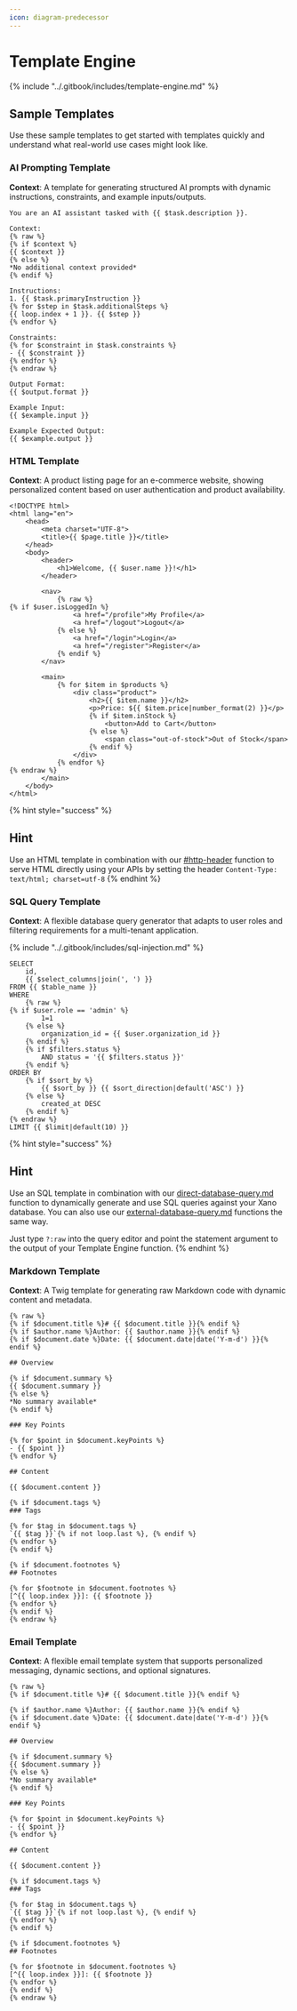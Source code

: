 ```yaml
---
icon: diagram-predecessor
---
```


# Template Engine

{% include "../.gitbook/includes/template-engine.md" %}



## Sample Templates

Use these sample templates to get started with templates quickly and understand what real-world use cases might look like.

### AI Prompting Template

**Context**: A template for generating structured AI prompts with dynamic instructions, constraints, and example inputs/outputs.

```twig
You are an AI assistant tasked with {{ $task.description }}.

Context:
{% raw %}
{% if $context %}
{{ $context }}
{% else %}
*No additional context provided*
{% endif %}

Instructions:
1. {{ $task.primaryInstruction }}
{% for $step in $task.additionalSteps %}
{{ loop.index + 1 }}. {{ $step }}
{% endfor %}

Constraints:
{% for $constraint in $task.constraints %}
- {{ $constraint }}
{% endfor %}
{% endraw %}

Output Format:
{{ $output.format }}

Example Input:
{{ $example.input }}

Example Expected Output:
{{ $example.output }}
```

### HTML Template

**Context**: A product listing page for an e-commerce website, showing personalized content based on user authentication and product availability.

```twig
<!DOCTYPE html>
<html lang="en">
    <head>
        <meta charset="UTF-8">
        <title>{{ $page.title }}</title>
    </head>
    <body>
        <header>
            <h1>Welcome, {{ $user.name }}!</h1>
        </header>
        
        <nav>
            {% raw %}
{% if $user.isLoggedIn %}
                <a href="/profile">My Profile</a>
                <a href="/logout">Logout</a>
            {% else %}
                <a href="/login">Login</a>
                <a href="/register">Register</a>
            {% endif %}
        </nav>
        
        <main>
            {% for $item in $products %}
                <div class="product">
                    <h2>{{ $item.name }}</h2>
                    <p>Price: ${{ $item.price|number_format(2) }}</p>
                    {% if $item.inStock %}
                        <button>Add to Cart</button>
                    {% else %}
                        <span class="out-of-stock">Out of Stock</span>
                    {% endif %}
                </div>
            {% endfor %}
{% endraw %}
        </main>
    </body>
</html>
```

{% hint style="success" %}
## Hint

Use an HTML template in combination with our [#http-header](../the-function-stack/functions/utility-functions.md#http-header "mention") function to serve HTML directly using your APIs by setting the header `Content-Type: text/html; charset=utf-8`
{% endhint %}

### SQL Query Template

**Context**: A flexible database query generator that adapts to user roles and filtering requirements for a multi-tenant application.

{% include "../.gitbook/includes/sql-injection.md" %}

```twig
SELECT 
    id, 
    {{ $select_columns|join(', ') }} 
FROM {{ $table_name }}
WHERE 
    {% raw %}
{% if $user.role == 'admin' %}
        1=1
    {% else %}
        organization_id = {{ $user.organization_id }}
    {% endif %}
    {% if $filters.status %}
        AND status = '{{ $filters.status }}'
    {% endif %}
ORDER BY 
    {% if $sort_by %}
        {{ $sort_by }} {{ $sort_direction|default('ASC') }}
    {% else %}
        created_at DESC
    {% endif %}
{% endraw %}
LIMIT {{ $limit|default(10) }}
```

{% hint style="success" %}
## Hint

Use an SQL template in combination with our [direct-database-query.md](../the-function-stack/functions/database-requests/direct-database-query.md "mention") function to dynamically generate and use SQL queries against your Xano database. You can also use our [external-database-query.md](../the-function-stack/functions/database-requests/external-database-query.md "mention") functions the same way.

Just type `?:raw` into the query editor and point the statement argument to the output of your Template Engine function.
{% endhint %}

### Markdown Template

**Context**: A Twig template for generating raw Markdown code with dynamic content and metadata.

```twig
{% raw %}
{% if $document.title %}# {{ $document.title }}{% endif %}
{% if $author.name %}Author: {{ $author.name }}{% endif %}
{% if $document.date %}Date: {{ $document.date|date('Y-m-d') }}{% endif %}

## Overview

{% if $document.summary %}
{{ $document.summary }}
{% else %}
*No summary available*
{% endif %}

### Key Points

{% for $point in $document.keyPoints %}
- {{ $point }}
{% endfor %}

## Content

{{ $document.content }}

{% if $document.tags %}
### Tags

{% for $tag in $document.tags %}
`{{ $tag }}`{% if not loop.last %}, {% endif %}
{% endfor %}
{% endif %}

{% if $document.footnotes %}
## Footnotes

{% for $footnote in $document.footnotes %}
[^{{ loop.index }}]: {{ $footnote }}
{% endfor %}
{% endif %}
{% endraw %}

```

### Email Template

**Context**: A flexible email template system that supports personalized messaging, dynamic sections, and optional signatures.

```twig
{% raw %}
{% if $document.title %}# {{ $document.title }}{% endif %}

{% if $author.name %}Author: {{ $author.name }}{% endif %}
{% if $document.date %}Date: {{ $document.date|date('Y-m-d') }}{% endif %}

## Overview

{% if $document.summary %}
{{ $document.summary }}
{% else %}
*No summary available*
{% endif %}

### Key Points

{% for $point in $document.keyPoints %}
- {{ $point }}
{% endfor %}

## Content

{{ $document.content }}

{% if $document.tags %}
### Tags

{% for $tag in $document.tags %}
`{{ $tag }}`{% if not loop.last %}, {% endif %}
{% endfor %}
{% endif %}

{% if $document.footnotes %}
## Footnotes

{% for $footnote in $document.footnotes %}
[^{{ loop.index }}]: {{ $footnote }}
{% endfor %}
{% endif %}
{% endraw %}
```

